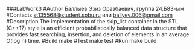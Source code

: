 ###LabWork3
#Author
Баллыев Эзиз Оразбаевич, группа 24.Б83-мм
#Contacts
st135568@student.spbu.ru или ballyev.006@gmail.com
#Description
The implementation of the skip_list container in the STL (C++17) style is an efficient probabilistically balanced data structure that provides fast searching, insertion, and deletion of elements in an average O(log n) time.
#Build
make
#Test
make test
#Run
make build